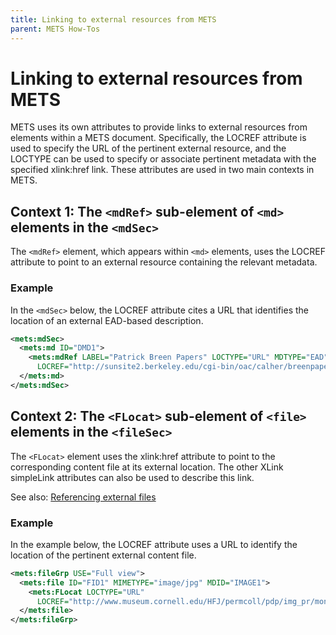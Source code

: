 ```yaml
---
title: Linking to external resources from METS
parent: METS How-Tos
---
```

# Linking to external resources from METS

METS uses its own attributes to provide links to external resources from elements within a METS document. Specifically, the LOCREF attribute is used to specify the URL of the pertinent external resource, and the LOCTYPE can be used to specify or associate pertinent metadata with the specified xlink:href link. These attributes are used in two main contexts in METS.

## Context 1: The `<mdRef>` sub-element of `<md>` elements in the `<mdSec>`

The `<mdRef>` element, which appears within `<md>` elements, uses the LOCREF attribute to point to an external resource containing the relevant metadata.
### Example

In the `<mdSec>` below, the LOCREF attribute cites a URL that identifies the location of an external EAD-based description.

```xml
<mets:mdSec>
  <mets:md ID="DMD1">
    <mets:mdRef LABEL="Patrick Breen Papers" LOCTYPE="URL" MDTYPE="EAD"
      LOCREF="http://sunsite2.berkeley.edu/cgi-bin/oac/calher/breenpapers#xyzj0098"/>
  </mets:md>
</mets:mdSec>
```
## Context 2: The `<FLocat>` sub-element of `<file>` elements in the `<fileSec>`

The `<FLocat>` element uses the xlink:href attribute to point to the corresponding content file at its external location. The other XLink simpleLink attributes can also be used to describe this link. 

See also: [Referencing external files](FLocat.md)
### Example

In the example below, the LOCREF attribute uses a URL to identify the location of the pertinent external content file. 

```xml
<mets:fileGrp USE="Full view">
  <mets:file ID="FID1" MIMETYPE="image/jpg" MDID="IMAGE1">
    <mets:FLocat LOCTYPE="URL"
      LOCREF="http://www.museum.cornell.edu/HFJ/permcoll/pdp/img_pr/monstros_l.jpg"/>
  </mets:file>
</mets:fileGrp>
```
